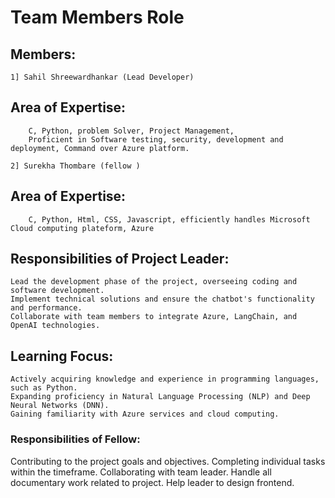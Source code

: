 #      Team Members Role 

## Members:

	1] Sahil Shreewardhankar (Lead Developer) 
## Area of Expertise: 
		C, Python, problem Solver, Project Management, 
		Proficient in Software testing, security, development and deployment, Command over Azure platform. 

	2] Surekha Thombare (fellow )  
## Area of Expertise:
		C, Python, Html, CSS, Javascript, efficiently handles Microsoft Cloud computing plateform, Azure 

## Responsibilities of Project Leader:

    Lead the development phase of the project, overseeing coding and software development.
    Implement technical solutions and ensure the chatbot's functionality and performance.
    Collaborate with team members to integrate Azure, LangChain, and OpenAI technologies.

## Learning Focus:

    Actively acquiring knowledge and experience in programming languages, such as Python.
    Expanding proficiency in Natural Language Processing (NLP) and Deep Neural Networks (DNN).
    Gaining familiarity with Azure services and cloud computing.	
	
### Responsibilities of Fellow:

 Contributing to the project goals and objectives.
 Completing individual tasks within the timeframe. 
 Collaborating with team leader.
 Handle all documentary work related to project.
 Help leader to design frontend. 


